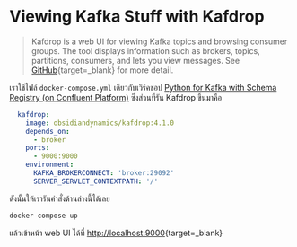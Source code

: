 # Viewing Kafka Stuff with Kafdrop

> Kafdrop is a web UI for viewing Kafka topics and browsing consumer groups.
> The tool displays information such as brokers, topics, partitions, consumers,
> and lets you view messages. See
> [GitHub](https://github.com/obsidiandynamics/kafdrop){target=_blank} for more
> detail.

เราใช้ไฟล์ `docker-compose.yml` เดียวกับเวิร์คชอป [Python for Kafka with Schema
Registry (on Confluent
Platform)](python-for-kafka-with-schema-registry-on-confluent-platform.md)
ซึ่งส่วนที่รัน Kafdrop ขึ้นมาคือ

```yaml
  kafdrop:
    image: obsidiandynamics/kafdrop:4.1.0
    depends_on:
      - broker
    ports:
      - 9000:9000
    environment:
      KAFKA_BROKERCONNECT: 'broker:29092'
      SERVER_SERVLET_CONTEXTPATH: '/'
```

ดังนั้นให้เรารันคำสั่งด้านล่างนี้ได้เลย

```bash
docker compose up
```

แล้วเข้าหน้า web UI ได้ที่
[http://localhost:9000](http://localhost:9000){target=_blank}
